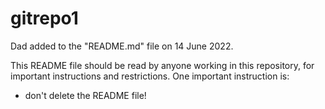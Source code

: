 # gitrepo1
 
Dad added to the "README.md" file on 14 June 2022.

This README file should be read by anyone working in this repository, for important instructions and restrictions.
One important instruction is:
- don't delete the README file!
